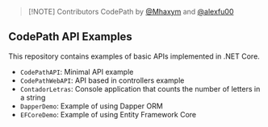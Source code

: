 > [!NOTE] Contributors
> CodePath by [@Mhaxym](https://github.com/Mhaxym) and [@alexfu00](https://github.com/alexfu00)

## CodePath API Examples
This repository contains examples of basic APIs implemented in .NET Core.
- `CodePathAPI`: Minimal API example
- `CodePathWebAPI`: API based in controllers example
- `ContadorLetras`: Console application that counts the number of letters in a string
- `DapperDemo`: Example of using Dapper ORM
- `EFCoreDemo`: Example of using Entity Framework Core
